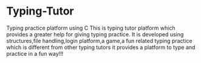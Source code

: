 # Typing-Tutor
Typing practice platform using C
  This is typing tutor platform which provides a greater help for giving typing practice. It is developed using structures,file handling,login platform,a game,a fun related typing practice which is different from other typing tutors it provides a platform to type and practice in a fun way!!!
